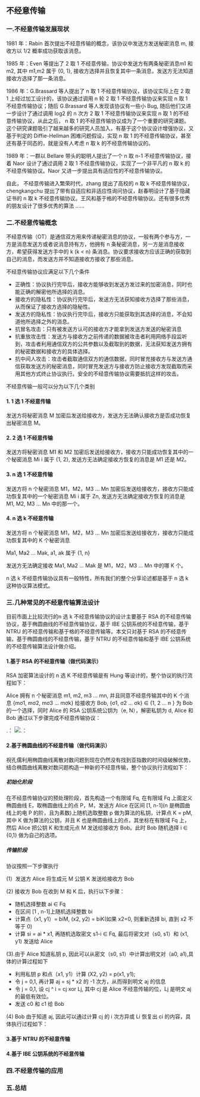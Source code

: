 ## 不经意传输

### 一.不经意传输发展现状

1981 年：Rabin 首次提出不经意传输的概念，该协议中发送方发送秘密消息 m, 接收方以 1/2 概率成功获取该消息。

1985 年：Even 等提出了 2 取 1 不经意传输，协议中发送方有两条秘密消息m1 和 m2, 其中 m1,m2 属于 {0, 1}, 接收方选择并且恢复其中一条消息，发送方无法知道接收方选择了那一条消息。

1986 年：G.Brassard 等人提出了 n 取 1 不经意传输协议，该协议实际上在 2 取 1 上经过加工设计的，该协议通过调用 n 轮 2 取 1 不经意传输协议来实现 n 取 1 不经意传输协议；随后 G.Brassard 等人发现该协议有一些小 Bug, 随后他们又进一步设计了通过调用 log2 的 n 次方 2 取 1 不经意传输协议来实现 n 取 1 的不经意传输协议，从此之后， n 取 1 的不经意传输协议成为了一个重要的研究课题。这个研究课题吸引了越来越多的研究人员加入，有基于这个协议设计增强协议，又基于判定的 Diffie-Hellman 困难问题假设，实现 n 取 1 的不经意传输协议，甚至还有基于同态的，就是没有人考虑 n 取 k 的不经意传输协议的。

1989 年：一群以 Bellare 带头的聪明人提出了一个 n 取 n-1 不经意传输协议，接着 Naor 设计了通过调用 2 取 1 不经意传输协议，实现了一个非平凡的 n 取 k 的不经意传输协议。Naor 又进一步提出具有适应性的不经意传输协议。

自此， 不经意传输进入繁荣时代，zhang 提出了高校的 n 取 k 不经意传输协议，chengkangchu 提出了带有自适应和非适应性询问协议，赵春明设计了基于隐藏证书的 n 取 k 不经意传输协议。王风和基于格的不经意传输协议。还有很多优秀的朋友设计了很多优秀的算法 ......


### 二.不经意传输概念

不经意传输（OT）是通信双方用来传递秘密消息的协议，一般有两个参与方，一方是消息发送方或者说消息持有方，他拥有 n 条秘密消息，另一方是消息接收方，希望获得发送方手中的 k (k < n) 条消息。协议要求接收方应该正确的获取到自己的消息，而发送方并不知道接收方接收了那些消息。

不经意传输协议应满足以下几个条件

- 正确性：协议执行完毕后，接收方能够收到发送方发过来的加密消息，同时也能正确的解密他所选择的消息。
- 接收方的隐私性：协议执行完毕后，发送方无法获知接收方选择了那些消息，从而保证了接收方选择的隐秘性。
- 发送方的隐私性：协议执行完毕后，接收方只能获取到其选择的消息，不会知道他所选择之外的消息。
- 抗冒名攻击：只有被发送方认可的接收方才能拿到发送方发送的秘密消息
- 抗重放攻击性：发送方与接收方之前传递的数据被攻击者利用网络手段监听到，攻击者利用通信双方的公共参数以及截取到的数据，无法获知发送方拥有的秘密数据和接收方的具体选择。
- 抗中间人攻击：攻击者截取通信双方的通信数据，同时冒充接收方与发送方通信获取发送方的秘密消息，同时冒充发送方与接收方防止接收方发现截取而采用其他方式终止协议执行。安全的不经意传输协议需要抵抗这样的攻击。

不经意传输一般可以分为以下几个类别

#### 1. 1 选 1 不经意传输

发送方将秘密消息 M 加密后发送给接收方，发送方无法确认接收方是否成功恢复出秘密消息 M。

#### 2. 2 选 1 不经意传输

发送方将秘密消息 M1 和 M2 加密后发送给接收方，接收方只能成功恢复其中的一个秘密消息 Mi i 属于 {1, 2}, 发送方无法确定接收方恢复的消息是 M1 还是 M2。

#### 3. n 选 1 不经意传输

发送方将 n 个秘密消息 M1，M2，M3 ... Mn 加密后发送给接收方，接收方只能成功恢复其中的一个秘密消息 Mi i 属于 Zn, 发送方无法确定接收方恢复的消息是 M1, M2, M3 ... Mn 中的那一个。


#### 4. n 选 k 不经意传输

发送方将 n 个秘密消息 M1，M2，M3 ... Mn 加密后发送给接收方，接收方只能成功恢复其中的 K 个秘密消息

Ma1, Ma2 ... Mak, a1, ak 属于 {1, n}

发送方无法确定接收 Ma1, Ma2 ... Mak 是 M1，M2，M3 ... Mn 中的哪 K 个。


n 选 k 不经意传输协议具有一般特性，所有我们的整个分享论述都是基于 n 选 k 这种协议算法模式。



### 三.几种常见的不经意传输算法设计

目前市面上比较流行的n 选 k 不经意传输协议的设计主要基于 RSA 的不经意传输协议，基于椭圆曲线的不经意传输协议，基于 IBE 公钥系统的不经意传输，基于 NTRU 的不经意传输和基于格的不经意传输等。本文只对基于 RSA 的不经意传输，基于椭圆曲线的不经意传输，基于 NTRU 的不经意传输和基于 IBE 公钥系统的不经意传输算法设计做介绍。

#### 1.基于 RSA 的不经意传输（做代码演示）

RSA 加密算法设计的 n 选 K 不经意传输是有 Hung 等设计的，整个协议的执行流程如下：

Alice 拥有 n 个秘密消息 m1, m2, m3 ... mn, 并且同意不经意传输其中的 K 个消息 {mσ1, mσ2, mσ3 ... mσk} 给接收方 Bob, {σ1, σ2 ... σk} ∈ {1, 2 ... n } 为 Bob 的一个选择，同时 Alice 的 RSA 公钥系统公钥为（e, N），解密私钥为 d, Alice 和 Bob 通过以下步骤完成不经意传输协议：

.： 
    ![.： 
](https://github.com/guoshijiang/cryptography/blob/master/img/rsaot.jpeg)


#### 2.基于椭圆曲线的不经意传输（做代码演示）

祝孔儒利用椭圆曲线离散对数问题到现在仍然没有找到亚指数的时间级破解优势，结合椭圆曲线离散对数问题构造一种新的不经意传输，整个协议执行流程如下：

##### 初始化阶段

在不经意传输协议的预处理阶段，首先构造一个有限域 Fq, 在有限域 Fq 上面定义椭圆曲线 E，取椭圆曲线上的点 P，M，发送方 Alice 在区间 [1, n-1](n 是椭圆曲线上的电 P 的阶，且为素数)上随机选取整数 p 做为算法的私钥，计算点 K = pM, 其中 K 做为算法的公钥，并且 K 也是椭圆曲线上的点，其坐标在有限域 Fq 上，然后 Alice 把公钥 K 和生成元点 M 发送给接收方 Bob。此时 Bob 随机选择 i ∈ {0,1} 做为自己的选项。

##### 传输阶段
协议按照一下步骤执行

(1）发送方 Alice 将生成元 M 公钥 K 发送给接收方 Bob

(2) 接收方 Bob 在收到 M 和 K 后，执行以下步骤：

- 随机选择整数 ai ∈ Fq
- 在区间 [1 , n-1]上随机选择整数 bi
- 计算点（x1, y1）= biM, (x2, y2) = biK(如果 x2=0, 则重新选择 bi, 直到 x2 不等于 0)
- 计算 si = ai * x1, 再随机选取密文 s1-i  ∈ Fq, 最后将密文对（s0, s1）和 (x1, y1) 发送给 Alice

(3).由于 Alice 知道私钥 p, 因此可以从密文（s0, s1）中计算出明文对（a0, a1),具体的计算过程如下

- 利用私钥 p 和点（x1, y1）计算 (X2, y2) = p(x1, y1);
- 令 j = 0,1, 再计算 aj = sj * x2 的 -1 次方，从而得到明文 aj 的信息
- 令 j = 0,1, 设 cj ^ i = cj xor Lj, 其中 cj 是 Alice 不经意传输的位，Lj 是明文 aj 的最低有效位。
- 发送 c0 和 c1 给 Bob

(4) Bob 由于知道 aj, 因此可以通过计算 cj 的 i 次方异或 Li 恢复出 ci 的内容，具体执行过程如下：



#### 3.基于 NTRU 的不经意传输



#### 4.基于 IBE 公钥系统的不经意传输



### 四.不经意传输的应用




### 五.总结
